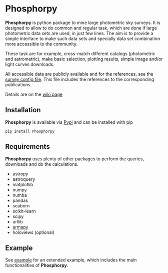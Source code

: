 # Phosphorpy
**Phosphorpy** is python package to mine large photometric sky surveys. 
It is designed to allow to do common and regular task, which are done if
large photometric data sets are used, in just few lines. 
The aim is to provide a simple interface to make such data sets and 
specially data set combination more accessible to the community.

These task are for example, cross-match different catalogs (photometric and 
astrometric), make basic selection, plotting results, simple image and/or
light curves downloads.

All accessible data are publicly available and for the references, see the
[survey config file](https://gitlab.sron.nl/asg/jonker/Phosphorpy/blob/master/Phosphorpy/local/survey.conf).
This file includes the references to the corresponding publications.

Details are on the [wiki page](https://gitlab.sron.nl/patrickr/Phosphorpy/wikis/home)

## Installation
**Phosphorpy** is available via [Pypi](https://pypi.org/) and can be installed with pip
```
pip install Phosphorpy
```

## Requirements
**Phosphorpy** uses plenty of other packages to perform the queries, downloads
and do the calculations.

* astropy
* astroquery
* matplotlib
* numpy
* numba
* pandas
* seaborn
* scikit-learn
* scipy
* urllib
* [armapy](https://github.com/patrickRauer/armapy)
* holoviews (optional)


## Example
See [example](https://gitlab.sron.nl/patrickr/Phosphorpy/wikis/Example) for
an extended example, which includes the main functionalities of **Phosphorpy**.
